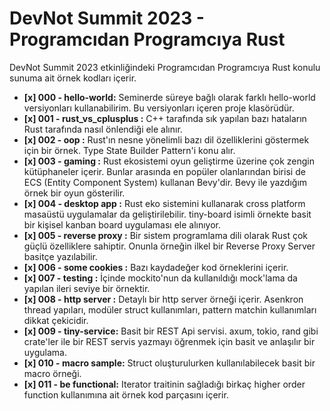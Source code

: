 # DevNot Summit 2023 - Programcıdan Programcıya Rust

DevNot Summit 2023 etkinliğindeki Programcıdan Programcıya Rust konulu sunuma ait örnek kodları içerir.

- **[x] 000 - hello-world:** Seminerde süreye bağlı olarak farklı hello-world versiyonları kullanabilirim. Bu versiyonları içeren proje klasörüdür.
- **[x] 001 - rust_vs_cplusplus :** C++ tarafında sık yapılan bazı hataların Rust tarafında nasıl önlendiği ele alınır.
- **[x] 002 - oop :** Rust'ın nesne yönelimli bazı dil özelliklerini göstermek için bir örnek. Type State Builder Pattern'i konu alır.
- **[x] 003 - gaming :** Rust ekosistemi oyun geliştirme üzerine çok zengin kütüphaneler içerir. Bunlar arasında en popüler olanlarından birisi de ECS (Entity Component System) kullanan Bevy'dir. Bevy ile yazdığım örnek bir oyun gösterilir.
- **[x] 004 - desktop app :** Rust eko sistemini kullanarak cross platform masaüstü uygulamalar da geliştirilebilir. tiny-board isimli örnekte basit bir kişisel kanban board uygulaması ele alınıyor.
- **[x] 005 - reverse proxy :** Bir sistem programlama dili olarak Rust çok güçlü özelliklere sahiptir. Onunla örneğin ilkel bir Reverse Proxy Server basitçe yazılabilir.
- **[x] 006 - some cookies :** Bazı kaydadeğer kod örneklerini içerir.
- **[x] 007 - testing :** İçinde mockito'nun da kullanıldığı mock'lama da yapılan ileri seviye bir örnektir.
- **[x] 008 - http server :** Detaylı bir http server örneği içerir. Asenkron thread yapıları, modüler struct kullanımları, pattern matchin kullanımları dikkat çekicidir.
- **[x] 009 - tiny-service:** Basit bir REST Api servisi. axum, tokio, rand gibi crate'ler ile bir REST servis yazmayı öğrenmek için basit ve anlaşılır bir uygulama.
- **[x] 010 - macro sample:** Struct oluşturulurken kullanılabilecek basit bir macro örneği.
- **[x] 011 - be functional:** Iterator traitinin sağladığı birkaç higher order function kullanımına ait örnek kod parçasını içerir.